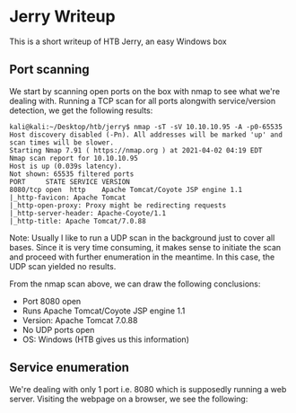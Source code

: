# Jerry Writeup

This is a short writeup of HTB Jerry, an easy Windows box

## Port scanning

We start by scanning open ports on the box with nmap to see what we're dealing with. Running a TCP scan for all ports alongwith service/version detection, we get the following results:

```console
kali@kali:~/Desktop/htb/jerry$ nmap -sT -sV 10.10.10.95 -A -p0-65535
Host discovery disabled (-Pn). All addresses will be marked 'up' and scan times will be slower.
Starting Nmap 7.91 ( https://nmap.org ) at 2021-04-02 04:19 EDT
Nmap scan report for 10.10.10.95
Host is up (0.039s latency).
Not shown: 65535 filtered ports
PORT     STATE SERVICE VERSION
8080/tcp open  http    Apache Tomcat/Coyote JSP engine 1.1
|_http-favicon: Apache Tomcat
|_http-open-proxy: Proxy might be redirecting requests
|_http-server-header: Apache-Coyote/1.1
|_http-title: Apache Tomcat/7.0.88
```

Note: Usually I like to run a UDP scan in the background just to cover all bases. Since it is very time consuming, it makes sense to initiate the scan and proceed with further enumeration in the meantime. In this case, the UDP scan yielded no results.

From the nmap scan above, we can draw the following conclusions:

- Port 8080 open
- Runs Apache Tomcat/Coyote JSP engine 1.1
- Version: Apache Tomcat 7.0.88
- No UDP ports open
- OS: Windows (HTB gives us this information)

## Service enumeration

We're dealing with only 1 port i.e. 8080 which is supposedly running a web server. Visiting the webpage on a browser, we see the following:
